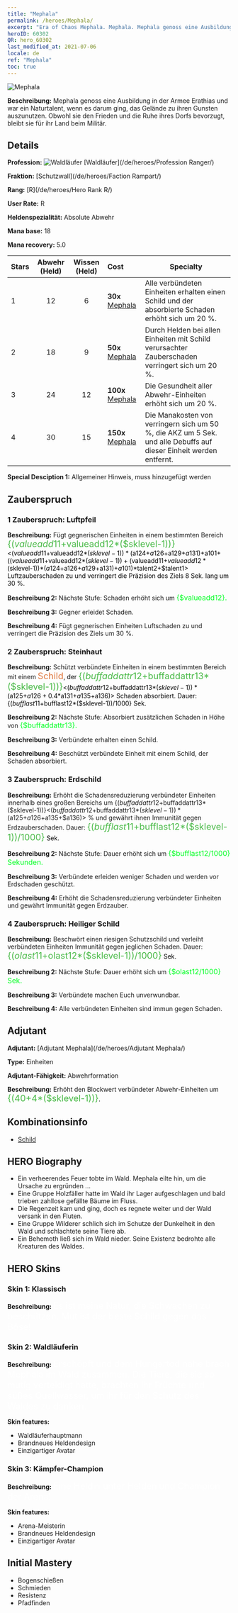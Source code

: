 ```yaml
---
title: "Mephala"
permalink: /heroes/Mephala/
excerpt: "Era of Chaos Mephala. Mephala. Mephala genoss eine Ausbildung in der Armee Erathias und war ein Naturtalent, wenn es darum ging, das Gelände zu ihren Gunsten auszunutzen. Obwohl sie den Frieden und die Ruhe ihres Dorfs bevorzugt, bleibt sie für ihr Land beim Militär."
heroID: 60302
QR: hero_60302
last_modified_at: 2021-07-06
locale: de
ref: "Mephala"
toc: true
---
```

  ![Mephala](/images/h/h_Mephala.jpg)

 **Beschreibung:** Mephala genoss eine Ausbildung in der Armee Erathias und war ein Naturtalent, wenn es darum ging, das Gelände zu ihren Gunsten auszunutzen. Obwohl sie den Frieden und die Ruhe ihres Dorfs bevorzugt, bleibt sie für ihr Land beim Militär.
## Details
 **Profession:** ![Waldläufer](/images/h/h_prof_3.png)  [Waldläufer](/de/heroes/Profession Ranger/)

 **Fraktion:** [Schutzwall](/de/heroes/Faction Rampart/)

 **Rang:** [R](/de/heroes/Hero Rank R/)

 **User Rate:** R

 **Heldenspezialität:** Absolute Abwehr

 **Mana base:** 18

 **Mana recovery:** 5.0


  | Stars | Abwehr (Held) | Wissen (Held) | Cost |     Specialty     |
  |---------|:---------------:|:---------------:|:--|--------------------|
  |    1    | 12 | 6 | **30x** [Mephala](/ItemsDE/her_367/) | Alle verbündeten Einheiten erhalten einen Schild und der absorbierte Schaden erhöht sich um 20 %. |
  |    2    | 18 | 9 | **50x** [Mephala](/ItemsDE/her_367/) | Durch Helden bei allen Einheiten mit Schild verursachter Zauberschaden verringert sich um 20 %. |
  |    3    | 24 | 12 | **100x** [Mephala](/ItemsDE/her_367/) | Die Gesundheit aller Abwehr-Einheiten erhöht sich um 20 %. |
  |    4    | 30 | 15 | **150x** [Mephala](/ItemsDE/her_367/) | Die Manakosten von <Steinhaut> verringern sich um 50 %, die AKZ um 5 Sek. und alle Debuffs auf dieser Einheit werden entfernt. |

 **Special Desciption 1:** Allgemeiner Hinweis, muss hinzugefügt werden

## Zauberspruch
### 1 Zauberspruch: Luftpfeil
 **Beschreibung:** Fügt gegnerischen Einheiten in einem bestimmten Bereich <span style="color: #48b946;font-size:20px">{($valueadd11+$valueadd12*($sklevel-1))}</span><span style="color: black"><($valueadd11+$valueadd12*($sklevel-1))*($a124+$a126+$a129+$a131)+$a101+(($valueadd11+$valueadd12*($sklevel-1))+($valueadd11+$valueadd12*($sklevel-1))*($a124+$a126+$a129+$a131)+$a101)*$talent2+$talent1> Luftzauberschaden zu und verringert die Präzision des Ziels 8 Sek. lang um 30 %.

 **Beschreibung 2:** Nächste Stufe: Schaden erhöht sich um <span style="color: #00ff22;font-size:16px">{$valueadd12}.</span><span style="color: black">

 **Beschreibung 3:** Gegner erleidet Schaden.

 **Beschreibung 4:** Fügt gegnerischen Einheiten Luftschaden zu und verringert die Präzision des Ziels um 30 %.

### 2 Zauberspruch: Steinhaut
 **Beschreibung:** Schützt verbündete Einheiten in einem bestimmten Bereich mit einem <span style="color: #e07c44;font-size:20px">Schild</span><span style="color: black">, der <span style="color: #48b946;font-size:20px">{($buffaddattr12+$buffaddattr13*($sklevel-1))}</span><span style="color: black"><($buffaddattr12+$buffaddattr13*($sklevel-1))*($a125+$a126+0.4*$a131+$a135+$a136)> Schaden absorbiert. Dauer: {($bufflast11+$bufflast12*($sklevel-1))/1000} Sek.

 **Beschreibung 2:** Nächste Stufe: Absorbiert zusätzlichen Schaden in Höhe von <span style="color: #00ff22;font-size:16px">{$buffaddattr13}.</span><span style="color: black">

 **Beschreibung 3:** Verbündete erhalten einen Schild.

 **Beschreibung 4:** Beschützt verbündete Einheit mit einem Schild, der Schaden absorbiert.

### 3 Zauberspruch: Erdschild
 **Beschreibung:** Erhöht die Schadensreduzierung verbündeter Einheiten innerhalb eines großen Bereichs um {($buffaddattr12+$buffaddattr13*($sklevel-1))}<($buffaddattr12+$buffaddattr13*($sklevel-1))*($a125+$a126+$a135+$a136)> % und gewährt ihnen Immunität gegen Erdzauberschaden. Dauer: <span style="color: #48b946;font-size:20px">{($bufflast11+$bufflast12*($sklevel-1))/1000}</span><span style="color: black"> Sek.

 **Beschreibung 2:** Nächste Stufe: Dauer erhöht sich um <span style="color: #00ff22;font-size:16px">{$bufflast12/1000} Sekunden.</span><span style="color: black">

 **Beschreibung 3:** Verbündete erleiden weniger Schaden und werden vor Erdschaden geschützt.

 **Beschreibung 4:** Erhöht die Schadensreduzierung verbündeter Einheiten und gewährt Immunität gegen Erdzauber.

### 4 Zauberspruch: Heiliger Schild
 **Beschreibung:** Beschwört einen riesigen Schutzschild und verleiht verbündeten Einheiten Immunität gegen jeglichen Schaden. Dauer: <span style="color: #48b946;font-size:20px">{($olast11+$olast12*($sklevel-1))/1000}</span><span style="color: black"> Sek.

 **Beschreibung 2:** Nächste Stufe: Dauer erhöht sich um <span style="color: #00ff22;font-size:16px">{$olast12/1000} Sek.</span><span style="color: black">

 **Beschreibung 3:** Verbündete machen Euch unverwundbar.

 **Beschreibung 4:** Alle verbündeten Einheiten sind immun gegen Schaden.


## Adjutant

 **Adjutant:**  [Adjutant Mephala](/de/heroes/Adjutant Mephala/) 

 **Type:**  Einheiten 

 **Adjutant-Fähigkeit:**  Abwehrformation 

 **Beschreibung:** Erhöht den Blockwert verbündeter Abwehr-Einheiten um <span style="color: #48b946;font-size:20px">{(40+4*($sklevel-1))}</span><span style="color: black">.

## Kombinationsinfo

* [Schild](/de/combination/Schild/) 

## HERO Biography
   - Ein verheerendes Feuer tobte im Wald. Mephala eilte hin, um die Ursache zu ergründen ...
   - Eine Gruppe Holzfäller hatte im Wald ihr Lager aufgeschlagen und bald trieben zahllose gefällte Bäume im Fluss.
   - Die Regenzeit kam und ging, doch es regnete weiter und der Wald versank in den Fluten.
   - Eine Gruppe Wilderer schlich sich im Schutze der Dunkelheit in den Wald und schlachtete seine Tiere ab.
   - Ein Behemoth ließ sich im Wald nieder. Seine Existenz bedrohte alle Kreaturen des Waldes.

## HERO Skins
### Skin 1: **Klassisch**

 **Beschreibung:** <span style="color: #ffffff;font-size:20px">Es ist meine Natur, die Schwachen zu beschützen. Mut ist der beste Schild gegen das Böse!</span>


### Skin 2: **Waldläuferin**

 **Beschreibung:** <span style="color: #ffffff;font-size:20px">Erschöpft und dem Hungertod nahe brach Mephala im Wald zusammen. Die Tiere, die sie so mutig verteidigt hatte, brachten ihr Früchte und süßes Quellwasser, um ihr für den Schutz des Waldes zu danken.</span>

 **Skin features:** 

   - Waldläuferhauptmann
   - Brandneues Heldendesign
   - Einzigartiger Avatar

### Skin 3: **Kämpfer-Champion**

 **Beschreibung:** <span style="color: #ffffff;font-size:20px">Eine Heldin unter Helden und Champion der Arena! </span>

 **Skin features:** 

   - Arena-Meisterin
   - Brandneues Heldendesign
   - Einzigartiger Avatar


## Initial Mastery
   - Bogenschießen
   - Schmieden
   - Resistenz
   - Pfadfinden
